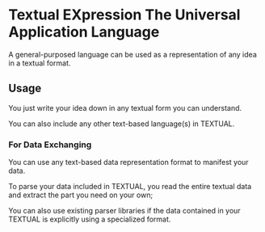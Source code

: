 # Textual EXpression The Universal Application Language
A general-purposed language can be used as a representation of any idea in a textual format.

## Usage

You just write your idea down in any textual form you can understand.

You can also include any other text-based language(s) in TEXTUAL.

### For Data Exchanging

You can use any text-based data representation format to manifest your data.

To parse your data included in TEXTUAL, you read the entire textual data and extract the part you need on your own;

You can also use existing parser libraries if the data contained in your TEXTUAL is explicitly using a specialized format.
